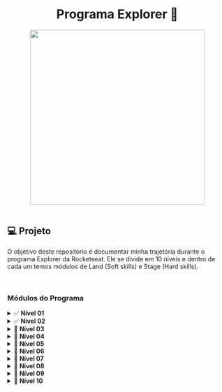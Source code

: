 <h1 align="center">
  Programa Explorer 🚀
</h1>

<div align="center">
    <img src="https://t2.tudocdn.net/572277?w=646&h=284" width="400px" /> 
</div>

<br>

## 💻 Projeto

O objetivo deste repositório é documentar minha trajetória durante o programa Explorer da Rocketseat.
Ele se divide em 10 níveis e dentro de cada um temos módulos de Land (Soft skills) e Stage (Hard skills).

<br>

### Módulos do Programa

<details>
  <summary>✅ <b>Nível 01</b></summary>
  <ul>
    <a href="./nivel01/land01" style="text-decoration:none;"><li>✅ <i>Land 01 - Início da Missão</i></li></a>
      <ul>
        <li>Mapa da jornada</li>
        <li>Como se relacionar de maneira eficiente</li>
      </ul>
    <a href="./nivel01/stage01" style="text-decoration:none;"><li>✅ <i>Stage 01 - Fundamentos da Web</i></li></a>
      <ul>
        <li>Introdução à programação Web</li>
        <li>Fundamentos da Internet</li>
        <li>Protocolos</li>
        <li>Navegadores</li>
        <li>Cliente & Servidor</li>
        <li>Front-end & Back-end</li>
      </ul>
  </ul>
</details>

<details>
  <summary>✅ <b>Nível 02</b></summary>
  <ul>
    <a href="./nivel02/land02" style="text-decoration:none;"><li>✅ <i>Land 02 - Objetivos e planejamento</i></li></a>
      <ul>
        <li>Definição de propósito</li>
        <li>Traçando objetivos</li>
        <li>Planejando a trajetória</li>
      </ul>
    <a href="./nivel02/stage02" style="text-decoration:none;"><li>✅ <i>Stage 02 - Ambiente e HTML</i></li></a>
      <ul>
        <li>Configuração de IDE</li>
        <li>Ferramentas dev do navegador</li>
        <li>Fundamentos do HTML</li>
        <li>Tags & Atributos</li>
        <li>Semântica</li>
        <li>Position Fixed</li>
        <li>Fundamentos do CSS</li>
        <li>Box Model</li>
        <li>Flex Layout</li>
        <li>Interpretação de layouts (Figma)</li>
      </ul>

  </ul>
</details>

<details>
  <summary>🔄 <b>Nível 03</b></summary>
  <ul>
    <li>🔄 <i>Land 03 - Organizando os estudos</i></li>
      <ul>
        <li>Cronograma de estudos</li>
        <li>Técnicas de aprendizado</li>
      </ul>
    <li>🔄 <i>Stage 03 - Design & CSS</i></li>
      <ul>
        <li>Grid Layout</li>
        <li>Formulários</li>
        <li>Mídias</li>
        <li>Responsividade</li>
        <li>Transformações</li>
        <li>Animações e transições</li>
      </ul>
  </ul>
</details>

<details>
  <summary>🔄 <b>Nível 04</b></summary>
  <ul>
    <li>🔄 <i>Land 04 - Mentalidade</i></li>
      <ul>
        <li>Lidando com ansiedade</li>
        <li>Síndrome do impostor</li>
        <li>Foco & e Falta de tempo</li>
        <li>Memorizar vs. Entender</li>
        <li>Overdose de informações</li>
        <li>O certo e o errado (resultados) (funcionar antes de ser bom)</li>
      </ul>
    <li>🔄 <i>Stage 04 - Lógica e algoritmos</i></li>
      <ul>
        <li>Lógica de programação</li>
        <li>Entendendo problemas</li>
        <li>Algoritmos</li>
        <li>Paradigmas de programação</li>
      </ul>
  </ul>
</details>

<details>
  <summary>🔄 <b>Nível 05</b></summary>
  <ul>
    <li>🔄 <i>Land 05 - Marca Pessoal</i></li>
      <ul>
        <li>Criação de LinkedIn</li>
        <li>Criação de Github</li>
        <li>Documentando progresso (Github e LinkedIn)</li>
      </ul>
    <li>🔄 <i>Stage 05 - JavaScript</i></li>
      <ul>
        <li>Fundamentos do JavaScript</li>
        <li>Estrutura de dados</li>
        <li>Funções</li>
        <li>Controles de fluxo</li>
        <li>Estruturas de repetição</li>
        <li>Expressões e operadores</li>
        <li>JavaScript assíncrono</li>
        <li>Tentativa de erros</li>
        <li>Syntax Sugars</li>
        <li>ES Modules</li>
        <li>DOM</li>
        <li>Web APIs</li>
        <li>Manipulação de vetores</li>
      </ul>
  </ul>
</details>

<details>
  <summary>🔄 <b>Nível 06</b></summary>
  <ul>
    <li>🔄 <i>Land 06 - Encontrando soluções</i></li>
      <ul>
        <li>Fórum</li>
        <li>Como pesquisar?</li>
        <li>Como identificar erros?</li>
        <li>Fontes de pesquisas</li>
      </ul>
    <li>🔄 <i>Stage 06 - Git & GitHub</i></li>
      <ul>
        <li>Controle de versão</li>
        <li>Fundamentos do Git & GitHub</li>
      </ul>
  </ul>
</details>

<details>
  <summary>🔄 <b>Nível 07</b></summary>
  <ul>
    <li>🔄 <i>Land 7 - Inglês</i></li>
      <ul>
        <li>Perfil LinkedIn em inglês</li>
        <li>README em inglês</li>
        <li>Código em inglês</li>
      </ul>
    <li>🔄 <i>Stage 07 - Back-end</i></li>
      <ul>
        <li>Fundamentos do back-end</li>
        <li>Node.js</li>
        <li>NPM (Gerencuadir de pacotes)</li>
        <li>SQL</li>
      </ul>
  </ul>
</details>

<details>
  <summary>🔄 <b>Nível 08</b></summary>
  <ul>
    <li>🔄 <i>Land 8 - Projetos pessoais</i></li>
      <ul>
        <li>Inspiração de ideias</li>
        <li>Resolução de problemas</li>
        <li>Projetos simples (quere desenvolver o facebook)</li>
      </ul>
    <li>🔄 <i>Stage 08 - Front-End</i></li>
      <ul>
        <li>Tipos de aplicações (SSR, SPA)</li>
        <li>Bibliotecas e frameworks</li>
        <li>Transpilers Bundlers</li>
        <li>Pré-processadores CSS</li>
        <li>React</li>
      </ul>
  </ul>
</details>

<details>
  <summary>🔄 <b>Nível 09</b></summary>
  <ul>
    <li>🔄 <i>Land 9 - Emprego</i></li>
      <ul>
        <li>Aplicando para a primeira vaga</li>
        <li>Encontrando oportunidades na plataforma</li>
        <li>Postando projetos pessoais na plataforma</li>
        <li>Como se portar em entrevistas</li>
        <li>Como se preparar para testes técnicos</li>
      </ul>
    <li>🔄 <i>Stage 09 - API RESETful</i></li>
      <ul>
        <li>Consumo de API</li>
        <li>Integração front-end e back-end</li>
        <li>JSON</li>
        <li>Autenticação</li>
        <li>Testes</li>
      </ul>
  </ul>
</details>

<details>
  <summary>🔄 <b>Nível 10</b></summary>
  <ul>
    <li>🔄 <i>Stage 10 - Deploy de projetos</i></li>
      <ul>
        <li>CI/CD</li>
        <li>Digital Ocean</li>
      </ul>
  </ul>
</details>

<br>
